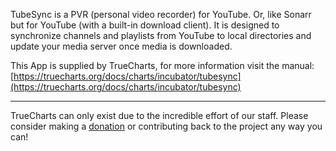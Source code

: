 TubeSync is a PVR (personal video recorder) for YouTube. Or, like Sonarr but for YouTube (with a built-in download client). It is designed to synchronize channels and playlists from YouTube to local directories and update your media server once media is downloaded.


This App is supplied by TrueCharts, for more information visit the manual: [https://truecharts.org/docs/charts/incubator/tubesync](https://truecharts.org/docs/charts/incubator/tubesync)

---

TrueCharts can only exist due to the incredible effort of our staff.
Please consider making a [donation](https://truecharts.org/docs/about/sponsor) or contributing back to the project any way you can!
